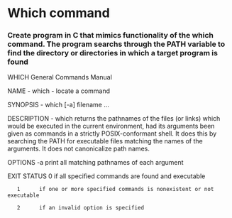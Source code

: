 # Which command

### Create program in C that mimics functionality of the which command. The program searchs through the PATH variable to find the directory or directories in which a target program is found 

WHICH General Commands Manual                                                       

NAME
       - which - locate a command

SYNOPSIS
       - which [-a] filename ...

DESCRIPTION
      - which returns the pathnames of the files (or links) which would be executed in the current environment, had its arguments been given as commands
       in a strictly POSIX-conformant shell.  It does this by searching the PATH for executable files matching the names of the arguments. It does  not
       canonicalize path names.

OPTIONS
       -a     print all matching pathnames of each argument

EXIT STATUS
       0      if all specified commands are found and executable

       1      if one or more specified commands is nonexistent or not executable

       2      if an invalid option is specified


